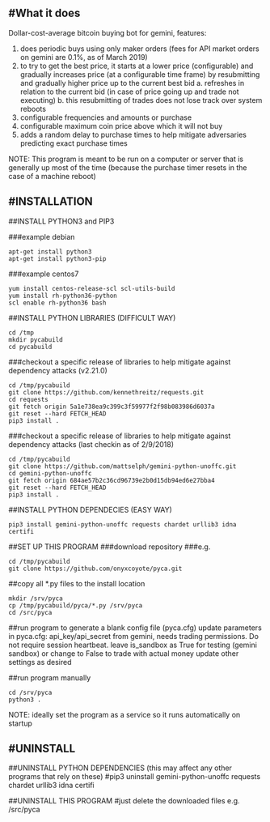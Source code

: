 #What it does
------------
Dollar-cost-average bitcoin buying bot for gemini, features:
1. does periodic buys using only maker orders (fees for API market orders on gemini are 0.1%, as of March 2019)
2. to try to get the best price, it starts at a lower price (configurable) and gradually increases price (at a configurable time frame) by resubmitting and gradually higher price up to the current best bid
	a. refreshes in relation to the current bid (in case of price going up and trade not executing) 
	b. this resubmitting of trades does not lose track over system reboots
3. configurable frequencies and amounts or purchase
4. configurable maximum coin price above which it will not buy
5. adds a random delay to purchase times to help mitigate adversaries predicting exact purchase times


NOTE: This program is meant to be run on a computer or server that is generally up most of the time (because the purchase timer resets in the case of a machine reboot)


#INSTALLATION
------------

##INSTALL PYTHON3 and PIP3

###example debian
```
apt-get install python3
apt-get install python3-pip
```

###example centos7
```
yum install centos-release-scl scl-utils-build
yum install rh-python36-python
scl enable rh-python36 bash
```

##INSTALL PYTHON LIBRARIES (DIFFICULT WAY)
```
cd /tmp
mkdir pycabuild
cd pycabuild
```

###checkout a specific release of libraries to help mitigate against dependency attacks (v2.21.0)
```
cd /tmp/pycabuild
git clone https://github.com/kennethreitz/requests.git
cd requests
git fetch origin 5a1e738ea9c399c3f59977f2f98b083986d6037a 
git reset --hard FETCH_HEAD
pip3 install .
```

###checkout a specific release of libraries to help mitigate against dependency attacks (last checkin as of 2/9/2018)
```
cd /tmp/pycabuild
git clone https://github.com/mattselph/gemini-python-unoffc.git
cd gemini-python-unoffc
git fetch origin 684ae57b2c36cd96739e2b0d15db94ed6e27bba4
git reset --hard FETCH_HEAD
pip3 install .
```

##INSTALL PYTHON DEPENDECIES (EASY WAY)
```
pip3 install gemini-python-unoffc requests chardet urllib3 idna certifi
```


##SET UP THIS PROGRAM
###download repository
###e.g.
```
cd /tmp/pycabuild
git clone https://github.com/onyxcoyote/pyca.git
```

##copy all *.py files to the install location
```
mkdir /srv/pyca
cp /tmp/pycabuild/pyca/*.py /srv/pyca
cd /src/pyca
```

##run program to generate a blank config file (pyca.cfg)
update parameters in pyca.cfg:
	api_key/api_secret from gemini, needs trading permissions.  Do not require session heartbeat.
	leave is_sandbox as True for testing (gemini sandbox) or change to False to trade with actual money
	update other settings as desired



##run program manually
```
cd /srv/pyca
python3 .
```

NOTE: ideally set the program as a service so it runs automatically on startup




#UNINSTALL
------------
##UNINSTALL PYTHON DEPENDENCIES (this may affect any other programs that rely on these)
#pip3 uninstall gemini-python-unoffc requests chardet urllib3 idna certifi

##UNINSTALL THIS PROGRAM
#just delete the downloaded files e.g. /src/pyca


